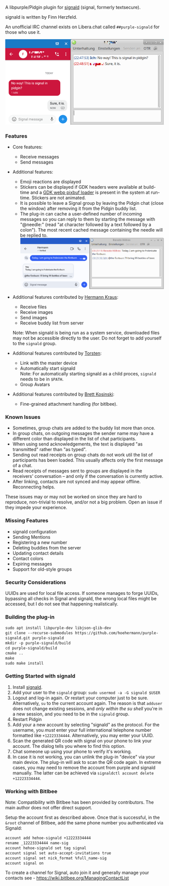 A libpurple/Pidgin plugin for [signald](https://gitlab.com/signald/signald) (signal, formerly textsecure).

signald is written by Finn Herzfeld.

An unofficial IRC channel exists on Libera.chat called `##purple-signald` for those who use it.

![Instant Message](/doc/instant_message.png?raw=true "Instant Message Screenshot")

### Features

* Core features:

  * Receive messages
  * Send messages

* Additional features:

  * Emoji reactions are displayed
  * Stickers can be displayed if GDK headers were available at build-time and a [GDK webp pixbuf loader](https://github.com/aruiz/webp-pixbuf-loader) is present in the system at run-time. Stickers are not animated.
  * It is possible to leave a Signal group by leaving the Pidgin chat (close the window) after removing it from the Pidgin buddy list.
  * The plug-in can cache a user-defined number of incoming messages so you can reply to them by starting the message with "@needle:" (read "at character followed by a text followed by a colon"). The most recent cached message containing the needle will be replied to.  
  ![Reply](/doc/reply.png?raw=true "Screenshot showcasing reply feature")

* Additional features contributed by [Hermann Kraus](https://github.com/herm/):

  * Receive files
  * Receive images
  * Send images
  * Receive buddy list from server

  Note: When signald is being run as a system service, downloaded files may not be accessible directly to the user. Do not forget to add yourself to the `signald` group.

* Additional features contributed by [Torsten](https://github.com/ttlmax/):

  * Link with the master device
  * Automatically start signald  
    Note: For automatically starting signald as a child proces, `signald` needs to be in `$PATH`.
  * Group Avatars

* Additional features contributed by [Brett Kosinski](https://github.com/fancypantalons/):

  * Fine-grained attachment handling (for bitlbee).

### Known Issues

* Sometimes, group chats are added to the buddy list more than once.
* In group chats, on outgoing messages the sender name may have a different color than displayed in the list of chat participants.
* When using send acknowledgements, the text is displayed "as transmitted" rather than "as typed".
* Sending out read receipts on group chats do not work util the list of participants has been loaded. This usually affects only the first message of a chat.
* Read receipts of messages sent to groups are displayed in the receivers' conversation – and only if the conversation is currently active.
* After linking, contacts are not synced and may appear offline. Reconnecting helps.

These issues may or may not be worked on since they are hard to reproduce, non-trivial to resolve, and/or not a big problem. Open an issue if they impede your experience.

### Missing Features

* signald configuration
* Sending Mentions
* Registering a new number
* Deleting buddies from the server
* Updating contact details
* Contact colors
* Expiring messages
* Support for old-style groups

### Security Considerations

UUIDs are used for local file access. If someone manages to forge UUIDs, bypassing all checks in Signal and signald, the wrong local files might be accessed, but I do not see that happening realistically.

### Building the plug-in

    sudo apt install libpurple-dev libjson-glib-dev
    git clone --recurse-submodules https://github.com/hoehermann/purple-signald.git purple-signald
    mkdir -p purple-signald/build
    cd purple-signald/build
    cmake ..
    make
    sudo make install
    
### Getting Started with signald

1. Install [signald](https://gitlab.com/signald/signald).
1. Add your user to the `signald` group: `sudo usermod -a -G signald $USER`
1. Logout and log-in again. Or restart your computer just to be sure. Alternatively, `su` to the current account again. The reason is that `adduser` does not change existing sessions, and *only within the su shell* you're in a new session, and you need to be in the `signald` group.
1. Restart Pidgin
1. Add your a new account by selecting "signald" as the protocol. For the username, you *must* enter your full international telephone number formatted like `+12223334444`. Alternatively, you may enter your UUID.
1. Scan the generated QR code with signal on your phone to link your account. The dialog tells you where to find this option.
1. Chat someone up using your phone to verify it's working.
1. In case it is not working, you can unlink the plug-in "device" via your main device. The plug-in will ask to scan the QR code again. In extreme cases, you may need to remove the account from purple and signald manually. The latter can be achieved via `signaldctl account delete +12223334444`.

### Working with Bitlbee

Note: Compatibility with Bitlbee has been provided by contributors. The main author does not offer direct support.

Setup the account first as described above. Once that is successful, in the `&root` channel of Bitlbee, add the same phone number you authenticated via Signald:
```
account add hehoe-signald +12223334444
rename _12223334444 name-sig
account hehoe-signald set tag signal
account signal set auto-accept-invitations true
account signal set nick_format %full_name-sig
account signal on
```
To create a channel for Signal, auto join it and generally manage your contacts see - https://wiki.bitlbee.org/ManagingContactList
